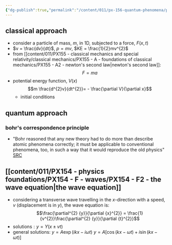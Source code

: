 ```yaml
---
{"dg-publish":true,"permalink":"/content/011/px-156-quantum-phenomena/px-156-a-quantum-phenomena/px-156-b-atomic-stucture/px-156-b4-classical-vs-quantum/","created":"2024-11-25T10:50:32.000+00:00","updated":"2024-12-03T17:21:34.089+00:00"}
---
```


## classical approach
- consider a particle of mass, $m$, in 1D, subjected to a force, $F(x,t)$
- $v = \frac{dv}{dt}$, ${} p=mv$, $KE = \frac{1}{2}mv^{2}$
- from [[content/011/PX155 - classical mechanics and special relativity/classical mechanics/PX155 - A - foundations of classical mechanics/PX155 - A2 - newton's second law\|newton's second law]]: 
$$F=ma$$
- potential energy function, $V(x)$
$$m \frac{d^{2}v}{dt^{2}}= - \frac{\partial V}{\partial x}$$
	+ initial conditions
## quantum approach
### bohr's correspondence principle
- "Bohr reasoned that any new theory had to do more than describe atomic phenomena correctly; it must be applicable to conventional phenomena, too, in such a way that it would reproduce the old physics" [SRC](https://www.britannica.com/science/correspondence-principle#:~:text=Bohr%20reasoned%20that%20any%20new,this%20is%20the%20correspondence%20principle.&text=The%20correspondence%20principle%20applies%20to%20other%20theories%20besides%20quantum%20theory.)
## [[content/011/PX154 - physics foundations/PX154 - F - waves/PX154 - F2 - the wave equation\|the wave equation]]
- considering a transverse wave travelling in the $x$-direction with a speed, $v$ (displacement is  in $y$), the wave equation is: 
$$\frac{\partial^{2} {y}}{\partial {x}^{2}} = \frac{1}{v^{2}}\frac{\partial^{2} {y}}{\partial {t}^{2}}$$
- solutions${} :y= Y(x\pm vt)$
- general solutions: 
	$y= A \exp(ikx-i\omega t)$
	$y = A[\cos(kx-\omega t)+ i\sin(kx-\omega t)]$

